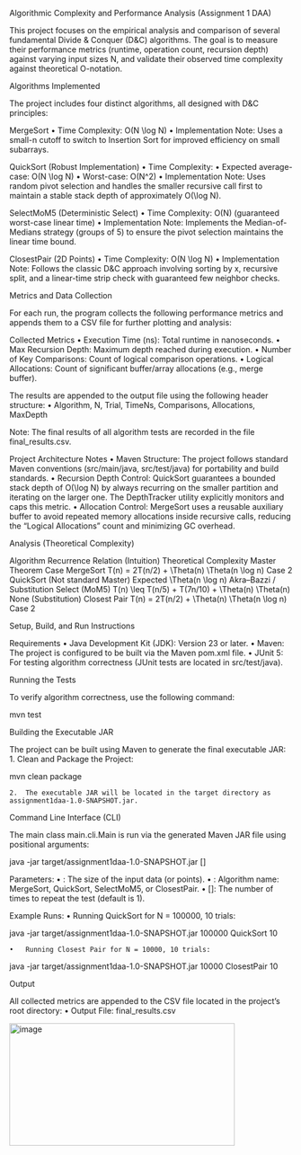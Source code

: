 Algorithmic Complexity and Performance Analysis (Assignment 1 DAA)

This project focuses on the empirical analysis and comparison of several fundamental Divide & Conquer (D&C) algorithms. The goal is to measure their performance metrics (runtime, operation count, recursion depth) against varying input sizes N, and validate their observed time complexity against theoretical O-notation.

Algorithms Implemented

The project includes four distinct algorithms, all designed with D&C principles:

MergeSort
	•	Time Complexity: O(N \log N)
	•	Implementation Note: Uses a small-n cutoff to switch to Insertion Sort for improved efficiency on small subarrays.

QuickSort (Robust Implementation)
	•	Time Complexity:
	•	Expected average-case: O(N \log N)
	•	Worst-case: O(N^2)
	•	Implementation Note: Uses random pivot selection and handles the smaller recursive call first to maintain a stable stack depth of approximately O(\log N).

SelectMoM5 (Deterministic Select)
	•	Time Complexity: O(N) (guaranteed worst-case linear time)
	•	Implementation Note: Implements the Median-of-Medians strategy (groups of 5) to ensure the pivot selection maintains the linear time bound.

ClosestPair (2D Points)
	•	Time Complexity: O(N \log N)
	•	Implementation Note: Follows the classic D&C approach involving sorting by x, recursive split, and a linear-time strip check with guaranteed few neighbor checks.

Metrics and Data Collection

For each run, the program collects the following performance metrics and appends them to a CSV file for further plotting and analysis:

Collected Metrics
	•	Execution Time (ns): Total runtime in nanoseconds.
	•	Max Recursion Depth: Maximum depth reached during execution.
	•	Number of Key Comparisons: Count of logical comparison operations.
	•	Logical Allocations: Count of significant buffer/array allocations (e.g., merge buffer).

The results are appended to the output file using the following header structure:
	•	Algorithm, N, Trial, TimeNs, Comparisons, Allocations, MaxDepth

Note: The final results of all algorithm tests are recorded in the file final_results.csv.

Project Architecture Notes
	•	Maven Structure: The project follows standard Maven conventions (src/main/java, src/test/java) for portability and build standards.
	•	Recursion Depth Control: QuickSort guarantees a bounded stack depth of O(\log N) by always recurring on the smaller partition and iterating on the larger one. The DepthTracker utility explicitly monitors and caps this metric.
	•	Allocation Control: MergeSort uses a reusable auxiliary buffer to avoid repeated memory allocations inside recursive calls, reducing the “Logical Allocations” count and minimizing GC overhead.

Analysis (Theoretical Complexity)

Algorithm	Recurrence Relation (Intuition)	Theoretical Complexity	Master Theorem Case
MergeSort	T(n) = 2T(n/2) + \Theta(n)	\Theta(n \log n)	Case 2
QuickSort	(Not standard Master)	Expected \Theta(n \log n)	Akra–Bazzi / Substitution
Select (MoM5)	T(n) \leq T(n/5) + T(7n/10) + \Theta(n)	\Theta(n)	None (Substitution)
Closest Pair	T(n) = 2T(n/2) + \Theta(n)	\Theta(n \log n)	Case 2

Setup, Build, and Run Instructions

Requirements
	•	Java Development Kit (JDK): Version 23 or later.
	•	Maven: The project is configured to be built via the Maven pom.xml file.
	•	JUnit 5: For testing algorithm correctness (JUnit tests are located in src/test/java).

Running the Tests

To verify algorithm correctness, use the following command:

mvn test

Building the Executable JAR

The project can be built using Maven to generate the final executable JAR:
	1.	Clean and Package the Project:

mvn clean package


	2.	The executable JAR will be located in the target directory as assignment1daa-1.0-SNAPSHOT.jar.

Command Line Interface (CLI)

The main class main.cli.Main is run via the generated Maven JAR file using positional arguments:

java -jar target/assignment1daa-1.0-SNAPSHOT.jar <N> <Algorithm> [<Trials>]

Parameters:
	•	<N>: The size of the input data (or points).
	•	<Algorithm>: Algorithm name: MergeSort, QuickSort, SelectMoM5, or ClosestPair.
	•	[<Trials>]: The number of times to repeat the test (default is 1).

Example Runs:
	•	Running QuickSort for N = 100000, 10 trials:

java -jar target/assignment1daa-1.0-SNAPSHOT.jar 100000 QuickSort 10


	•	Running Closest Pair for N = 10000, 10 trials:

java -jar target/assignment1daa-1.0-SNAPSHOT.jar 10000 ClosestPair 10



Output

All collected metrics are appended to the CSV file located in the project’s root directory:
	•	Output File: final_results.csv


<img width="401" height="218" alt="image" src="https://github.com/user-attachments/assets/51bcc29a-5f4c-414a-a7a1-4e7965353538" />
